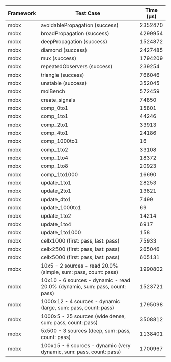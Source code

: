 | Framework | Test Case | Time (μs) |
| --- | --- | --- |
| mobx | avoidablePropagation (success) | 2352470 |
| mobx | broadPropagation (success) | 4299954 |
| mobx | deepPropagation (success) | 1524872 |
| mobx | diamond (success) | 2427485 |
| mobx | mux (success) | 1794209 |
| mobx | repeatedObservers (success) | 239254 |
| mobx | triangle (success) | 766046 |
| mobx | unstable (success) | 352045 |
| mobx | molBench | 572459 |
| mobx | create_signals | 74850 |
| mobx | comp_0to1 | 15801 |
| mobx | comp_1to1 | 44246 |
| mobx | comp_2to1 | 33913 |
| mobx | comp_4to1 | 24186 |
| mobx | comp_1000to1 | 16 |
| mobx | comp_1to2 | 33108 |
| mobx | comp_1to4 | 18372 |
| mobx | comp_1to8 | 20923 |
| mobx | comp_1to1000 | 16690 |
| mobx | update_1to1 | 28253 |
| mobx | update_2to1 | 13821 |
| mobx | update_4to1 | 7499 |
| mobx | update_1000to1 | 69 |
| mobx | update_1to2 | 14214 |
| mobx | update_1to4 | 6917 |
| mobx | update_1to1000 | 158 |
| mobx | cellx1000 (first: pass, last: pass) | 75933 |
| mobx | cellx2500 (first: pass, last: pass) | 265046 |
| mobx | cellx5000 (first: pass, last: pass) | 605131 |
| mobx | 10x5 - 2 sources - read 20.0% (simple, sum: pass, count: pass) | 1990802 |
| mobx | 10x10 - 6 sources - dynamic - read 20.0% (dynamic, sum: pass, count: pass) | 1523721 |
| mobx | 1000x12 - 4 sources - dynamic (large, sum: pass, count: pass) | 1795098 |
| mobx | 1000x5 - 25 sources (wide dense, sum: pass, count: pass) | 3508812 |
| mobx | 5x500 - 3 sources (deep, sum: pass, count: pass) | 1138401 |
| mobx | 100x15 - 6 sources - dynamic (very dynamic, sum: pass, count: pass) | 1700967 |
